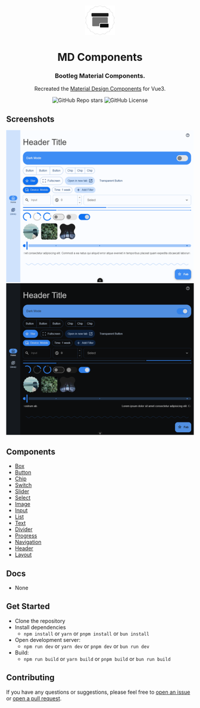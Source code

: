 <div align="center">

<a href="https://sle.okyle.xyz"><img src="public/assets/logo-2.png" alt="@okyle/components" title="See in action" width="80"></a>

# MD Components

### Bootleg Material Components.

Recreated the [Material Design Components](https://github.com/material-components/material-components-web) for Vue3.

![GitHub Repo stars](https://img.shields.io/github/stars/obillekyle/components)
![GitHub License](https://img.shields.io/github/license/obillekyle/components)

</div>

## Screenshots

![Components in Light Mode](public/assets/preview-light.png)
![Components in Dark Mode](public/assets/preview-dark.png)

## Components

- [Box](/src/components/Box)
- [Button](/src/components/Button)
- [Chip](/src/components/Chip)
- [Switch](/src/components/Switch)
- [Slider](/src/components/Slider)
- [Select](/src/components/Select)
- [Image](/src/components/Image)
- [Input](/src/components/Input)
- [List](/src/components/List)
- [Text](/src/components/Text)
- [Divider](/src/components/Divider)
- [Progress](/src/components/Progress)
- [Navigation](/src/components/Navigation)
- [Header](/src/components/Header)
- [Layout](/src/components/Layout)

## Docs

- None

## Get Started

- Clone the repository
- Install dependencies
  - `npm install` or `yarn` or `pnpm install` or `bun install`
- Open development server:
  - `npm run dev` or `yarn dev` or `pnpm dev` or `bun run dev`
- Build:
  - `npm run build` or `yarn build` or `pnpm build` or `bun run build`

## Contributing

If you have any questions or suggestions, please feel free to [open an issue](https://github.com/obillekyle/components/issues) or [open a pull request](https://github.com/obillekyle/components/pulls).

